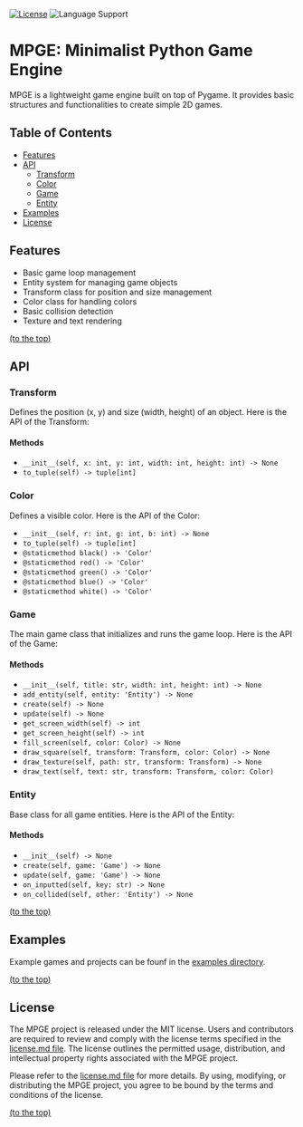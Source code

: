 
[![License](https://img.shields.io/badge/license-MIT-brightgreen.svg?style=for-the-badge)](./license.md)
![Language Support](https://img.shields.io/badge/languages-Python-brightgreen.svg?style=for-the-badge)


# MPGE: Minimalist Python Game Engine
MPGE is a lightweight game engine built on top of Pygame. It provides basic structures and functionalities to create simple 2D games.

## Table of Contents
- [Features](#features)
- [API](#api)
	- [Transform](#transform)
	- [Color](#color)
	- [Game](#game)
	- [Entity](#entity)
- [Examples](#examples)
- [License](#license)


## Features
- Basic game loop management
- Entity system for managing game objects
- Transform class for position and size management
- Color class for handling colors
- Basic collision detection
- Texture and text rendering

[(to the top)](#mpge-minimalist-python-game-engine)


## API
### Transform
Defines the position (x, y) and size (width, height) of an object. Here is the API of the Transform:
#### Methods
- `__init__(self, x: int, y: int, width: int, height: int) -> None`
- `to_tuple(self) -> tuple[int]`

### Color
Defines a visible color. Here is the API of the Color:
- `__init__(self, r: int, g: int, b: int) -> None`
- `to_tuple(self) -> tuple[int]`
- `@staticmethod black() -> 'Color'`
- `@staticmethod red() -> 'Color'`
- `@staticmethod green() -> 'Color'`
- `@staticmethod blue() -> 'Color'`
- `@staticmethod white() -> 'Color'`

### Game
The main game class that initializes and runs the game loop. Here is the API of the Game:
#### Methods
- `__init__(self, title: str, width: int, height: int) -> None`
- `add_entity(self, entity: 'Entity') -> None`
- `create(self) -> None`
- `update(self) -> None`
- `get_screen_width(self) -> int`
- `get_screen_height(self) -> int`
- `fill_screen(self, color: Color) -> None`
- `draw_square(self, transform: Transform, color: Color) -> None`
- `draw_texture(self, path: str, transform: Transform) -> None`
- `draw_text(self, text: str, transform: Transform, color: Color)`

### Entity
Base class for all game entities. Here is the API of the Entity:
#### Methods
- `__init__(self) -> None`
- `create(self, game: 'Game') -> None`
- `update(self, game: 'Game') -> None`
- `on_inputted(self, key: str) -> None`
- `on_collided(self, other: 'Entity') -> None`

[(to the top)](#mpge-minimalist-python-game-engine)


## Examples
Example games and projects can be founf in the [examples directory](./examples/).

[(to the top)](#mpge-minimalist-python-game-engine)


## License
The MPGE project is released under the MIT license. Users and contributors are required to review and comply with the license terms specified in the [license.md file](./license.md). The license outlines the permitted usage, distribution, and intellectual property rights associated with the MPGE project.

Please refer to the [license.md file](./license.md) for more details. By using, modifying, or distributing the MPGE project, you agree to be bound by the terms and conditions of the license.

[(to the top)](#mpge-minimalist-python-game-engine)

